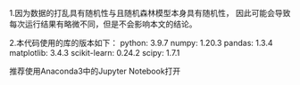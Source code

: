 1.因为数据的打乱具有随机性与且随机森林模型本身具有随机性，
因此可能会导致每次运行结果有略微不同，但是不会影响本文的结论。

2.本代码使用的库的版本如下：
python: 3.9.7
numpy: 1.20.3
pandas: 1.3.4
matplotlib: 3.4.3
scikit-learn: 0.24.2
scipy: 1.7.1

推荐使用Anaconda3中的Jupyter Notebook打开
